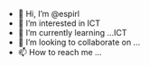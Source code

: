 - 👋 Hi, I’m @espirl
- 👀 I’m interested in ICT
- 🌱 I’m currently learning ...ICT
- 💞️ I’m looking to collaborate on ...
- 📫 How to reach me ...

<!---
espirl/espirl is a ✨ special ✨ repository because its `README.md` (this file) appears on your GitHub profile.
You can click the Preview link to take a look at your changes.
--->
